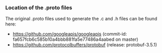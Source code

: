 ### Location of the .proto files

The original .proto files used to generate the .c and .h files can be found here:
- https://github.com/googleapis/googleapis      (commit-id: fa657fcb6c585b10a4bbb881fa5e77486a4aabed on master)
- https://github.com/protocolbuffers/protobuf   (release: protobuf-3.5.1)
